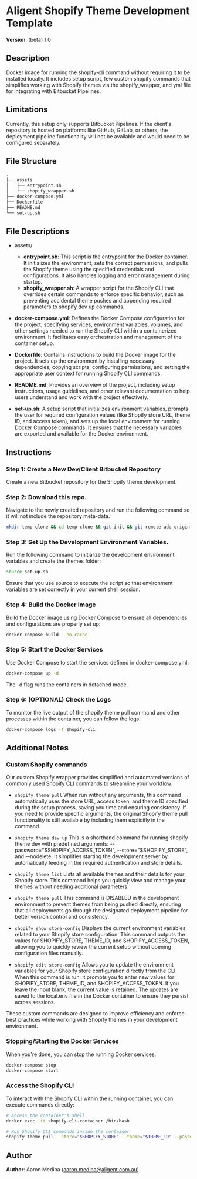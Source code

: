 # Aligent Shopify Theme Development Template

**Version**: (beta) 1.0  

## Description

Docker image for running the shopify-cli command without requiring it to be installed locally. It includes setup script, few custom shopify commands that simplifies working with Shopify themes via the shopify_wrapper, and yml file for integrating with Bitbucket Pipelines. 

## Limitations

Currently, this setup only supports Bitbucket Pipelines. If the client's repository is hosted on platforms like GitHub, GitLab, or others, the deployment pipeline functionality will not be available and would need to be configured separately.

## File Structure
```bash
.
├── assets
│   ├── entrypoint.sh
│   └── shopify_wrapper.sh
├── docker-compose.yml
├── Dockerfile
├── README.md
└── set-up.sh
```

## File Descriptions

- assets/

    - **entrypoint.sh**: This script is the entrypoint for the Docker container. It initializes the environment, sets the correct permissions, and pulls the Shopify theme using the specified credentials and configurations. It also handles logging and error management during startup.
    - **shopify_wrapper.sh**: A wrapper script for the Shopify CLI that overrides certain commands to enforce specific behavior, such as preventing accidental theme pushes and appending required parameters to shopify dev up commands.
- **docker-compose.yml**: Defines the Docker Compose configuration for the project, specifying services, environment variables, volumes, and other settings needed to run the Shopify CLI within a containerized environment. It facilitates easy orchestration and management of the container setup.

- **Dockerfile**: Contains instructions to build the Docker image for the project. It sets up the environment by installing necessary dependencies, copying scripts, configuring permissions, and setting the appropriate user context for running Shopify CLI commands.

- **README.md**: Provides an overview of the project, including setup instructions, usage guidelines, and other relevant documentation to help users understand and work with the project effectively.

- **set-up.sh**: A setup script that initializes environment variables, prompts the user for required configuration values (like Shopify store URL, theme ID, and access token), and sets up the local environment for running Docker Compose commands. It ensures that the necessary variables are exported and available for the Docker environment.



## Instructions

### Step 1: Create a New Dev/Client Bitbucket Repository

Create a new Bitbucket repository for the Shopify theme development.

### Step 2: Download this repo.

Navigate to the newly created repository and run the following command so it will not include the repository meta-data.

```bash
mkdir temp-clone && cd temp-clone && git init && git remote add origin git@github.com:aligent/shopify-dev-template.git && git config core.sparseCheckout true && echo "/*" > .git/info/sparse-checkout && git pull --depth=1 origin main && mv * .. && cd .. && rm -rf temp-clone

```

### Step 3: Set Up the Development Environment Variables.

Run the following command to initialize the development environment variables and create the themes folder:

```bash
source set-up.sh
```

Ensure that you use source to execute the script so that environment variables are set correctly in your current shell session.

### Step 4: Build the Docker Image

Build the Docker image using Docker Compose to ensure all dependencies and configurations are properly set up:

```bash
docker-compose build --no-cache
```

### Step 5: Start the Docker Services 

Use Docker Compose to start the services defined in docker-compose.yml:

```bash
docker-compose up -d
```

The -d flag runs the containers in detached mode.

### Step 6: (OPTIONAL) Check the Logs

To monitor the live output of the shopify theme pull command and other processes within the container, you can follow the logs:

```bash
docker-compose logs -f shopify-cli
```

## Additional Notes

### Custom Shopify commands

Our custom Shopify wrapper provides simplified and automated versions of commonly used Shopify CLI commands to streamline your workflow:

- ```shopify theme pull``` When run without any arguments, this command automatically uses the store URL, access token, and theme ID specified during the setup process, saving you time and ensuring consistency. If you need to provide specific arguments, the original Shopify theme pull functionality is still available by including them explicitly in the command.

- ```shopify theme dev up``` This is a shorthand command for running shopify theme dev with predefined arguments: --password="$SHOPIFY_ACCESS_TOKEN", --store="$SHOPIFY_STORE", and --nodelete. It simplifies starting the development server by automatically feeding in the required authentication and store details.

- ```shopify theme list``` Lists all available themes and their details for your Shopify store. This command helps you quickly view and manage your themes without needing additional parameters.

- ```shopify theme pull``` This command is DISABLED in the development environment to prevent themes from being pushed directly, ensuring that all deployments go through the designated deployment pipeline for better version control and consistency.

- ```shopify show store-config``` Displays the current environment variables related to your Shopify store configuration. This command outputs the values for SHOPIFY_STORE, THEME_ID, and SHOPIFY_ACCESS_TOKEN, allowing you to quickly review the current setup without opening configuration files manually.

- ```shopify edit store-config``` Allows you to update the environment variables for your Shopify store configuration directly from the CLI. When this command is run, it prompts you to enter new values for SHOPIFY_STORE, THEME_ID, and SHOPIFY_ACCESS_TOKEN. If you leave the input blank, the current value is retained. The updates are saved to the local.env file in the Docker container to ensure they persist across sessions.

These custom commands are designed to improve efficiency and enforce best practices while working with Shopify themes in your development environment.


### Stopping/Starting the Docker Services

When you're done, you can stop the running Docker services:
```bash
docker-compose stop
docker-compose start
```

### Access the Shopify CLI

To interact with the Shopify CLI within the running container, you can execute commands directly:

```bash
# Access the container's shell
docker exec -it shopify-cli-container /bin/bash

# Run Shopify CLI commands inside the container
shopify theme pull --store="$SHOPIFY_STORE" --theme="$THEME_ID" --password="$SHOPIFY_ACCESS_TOKEN"
```

## Author

**Author**: Aaron Medina (aaron.medina@aligent.com.au)